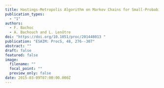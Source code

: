 ```yaml
---
title: Hastings-Metropolis Algorithm on Markov Chains for Small-Probability Estimation
publication_types:
  - "1"
authors:
  - F. Bachoc
  - A. Bachouch and L. Lenôtre
doi: "https://doi.org/10.1051/proc/201448013 "
publication: "ESAIM: ProcS, 48, 276--307"
abstract: ""
draft: false
featured: false
image:
  filename: ""
  focal_point: ""
  preview_only: false
date: 2015-03-09T07:00:00.000Z
---
```

